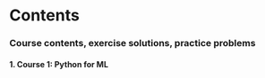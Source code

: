 # Contents
### Course contents, exercise solutions, practice problems
#### 1. Course 1: Python for ML
